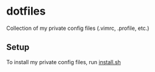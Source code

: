 # dotfiles
Collection of my private config files (.vimrc, .profile, etc.)

## Setup
To install my private config files, run [install.sh](../blob/master/install.sh)
